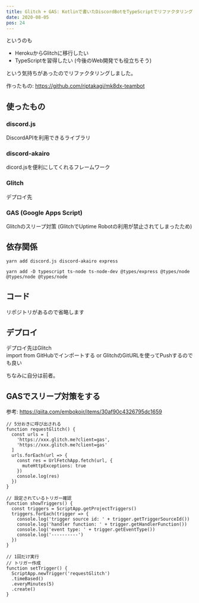 ```yaml
---
title: Glitch + GAS: Kotlinで書いたDiscordBotをTypeScriptでリファクタリングした
date: 2020-08-05
pos: 24
---
```


というのも

- HerokuからGlitchに移行したい
- TypeScriptを習得したい (今後のWeb開発でも役立ちそう)

という気持ちがあったのでリファクタリングしました。

作ったもの: https://github.com/riptakagi/mk8dx-teambot

## 使ったもの

### discord.js
DiscordAPIを利用できるライブラリ

### discord-akairo
dicord.jsを便利にしてくれるフレームワーク

### Glitch
デプロイ先

### GAS (Google Apps Script)
Glitchのスリープ対策 (GlitchでUptime Robotの利用が禁止されてしまったため)

## 依存関係
```
yarn add discord.js discord-akairo express
```

```
yarn add -D typescript ts-node ts-node-dev @types/express @types/node @types/node @types/node
```

## コード
リポジトリがあるので省略します

## デプロイ

デプロイ先はGlitch<br/>
import from GitHubでインポートする or GlitchのGitURLを使ってPushするのでも良い

ちなみに自分は前者。

## GASでスリープ対策をする
参考: https://qiita.com/embokoir/items/30af90c4326795dc1659

```js[コード.gs]
// 5分おきに呼び出される
function requestGlitch() {
  const urls = [
    'https://xxx.glitch.me?client=gas',
    'https://xxx.glitch.me?client=gas'
  ]
  urls.forEach(url => {
    const res = UrlFetchApp.fetch(url, {
      muteHttpExceptions: true
    })
    console.log(res)          
  })
}

// 設定されているトリガー確認
function showTriggers() {
  const triggers = ScriptApp.getProjectTriggers()
  triggers.forEach(trigger => {
    console.log('trigger source id: ' + trigger.getTriggerSourceId())
    console.log('handler function: ' + trigger.getHandlerFunction())
    console.log('event type: ' + trigger.getEventType())
    console.log('----------')
  })
}

// 1回だけ実行
// トリガー作成
function setTrigger() {
  ScriptApp.newTrigger('requestGlitch')
  .timeBased()
  .everyMinutes(5)
  .create()
}
```


